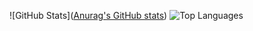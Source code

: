 ![GitHub Stats]([Anurag's GitHub stats](https://github-readme-stats.vercel.app/api?username=wafflelover404&theme=dark&show_icons=true))
![Top Languages](https://github-readme-stats.vercel.app/api/top-langs/?username=wafflelover404&show_icons=true&theme=transparent&layout=compact)
